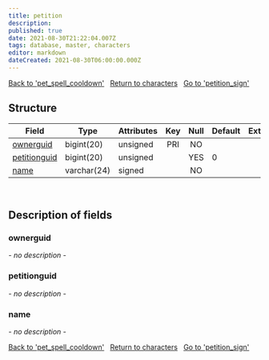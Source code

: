```yaml
---
title: petition
description: 
published: true
date: 2021-08-30T21:22:04.007Z
tags: database, master, characters
editor: markdown
dateCreated: 2021-08-30T06:00:00.000Z
---
```


<a href="https://trinitycore.info/de/database/master/characters/pet_spell_cooldown" class="mt-5 v-btn v-btn--depressed v-btn--flat v-btn--outlined theme--light v-size--default darkblue--text text--lighten-3"><span class="v-btn__content"><i aria-hidden="true" class="v-icon notranslate v-icon--left mdi mdi-arrow-left theme--light"></i><span>Back to 'pet_spell_cooldown'</span></span></a>&nbsp;&nbsp;&nbsp;<a href="https://trinitycore.info/de/database/master/characters/home" class="mt-5 v-btn v-btn--depressed v-btn--flat v-btn--outlined theme--light v-size--default darkblue--text text--lighten-3"><span class="v-btn__content"><i aria-hidden="true" class="v-icon notranslate v-icon--left mdi mdi-home-outline theme--light"></i><span>Return to characters</span></span></a>&nbsp;&nbsp;&nbsp;<a href="https://trinitycore.info/de/database/master/characters/petition_sign" class="mt-5 v-btn v-btn--depressed v-btn--flat v-btn--outlined theme--light v-size--default darkblue--text text--lighten-3"><span class="v-btn__content"><span>Go to 'petition_sign'</span><i aria-hidden="true" class="v-icon notranslate v-icon--right mdi mdi-arrow-right theme--light"></i></span></a>

## Structure

| Field | Type | Attributes | Key | Null | Default | Extra | Comment |
| --- | --- | --- | :---: | :---: | --- | --- | --- |
| [ownerguid](#ownerguid) | bigint(20) | unsigned | PRI | NO |  |  |  |
| [petitionguid](#petitionguid) | bigint(20) | unsigned |  | YES | 0 |  |  |
| [name](#name) | varchar(24) | signed |  | NO |  |  |  |
&nbsp;
## Description of fields

### ownerguid
*- no description -*
&nbsp;

### petitionguid
*- no description -*
&nbsp;

### name
*- no description -*
&nbsp;

<a href="https://trinitycore.info/de/database/master/characters/pet_spell_cooldown" class="mt-5 v-btn v-btn--depressed v-btn--flat v-btn--outlined theme--light v-size--default darkblue--text text--lighten-3"><span class="v-btn__content"><i aria-hidden="true" class="v-icon notranslate v-icon--left mdi mdi-arrow-left theme--light"></i><span>Back to 'pet_spell_cooldown'</span></span></a>&nbsp;&nbsp;&nbsp;<a href="https://trinitycore.info/de/database/master/characters/home" class="mt-5 v-btn v-btn--depressed v-btn--flat v-btn--outlined theme--light v-size--default darkblue--text text--lighten-3"><span class="v-btn__content"><i aria-hidden="true" class="v-icon notranslate v-icon--left mdi mdi-home-outline theme--light"></i><span>Return to characters</span></span></a>&nbsp;&nbsp;&nbsp;<a href="https://trinitycore.info/de/database/master/characters/petition_sign" class="mt-5 v-btn v-btn--depressed v-btn--flat v-btn--outlined theme--light v-size--default darkblue--text text--lighten-3"><span class="v-btn__content"><span>Go to 'petition_sign'</span><i aria-hidden="true" class="v-icon notranslate v-icon--right mdi mdi-arrow-right theme--light"></i></span></a>

